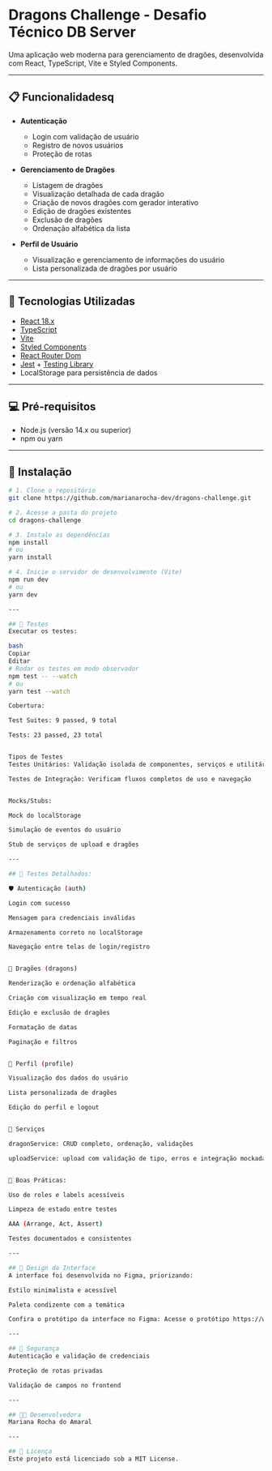 # Dragons Challenge - Desafio Técnico DB Server

Uma aplicação web moderna para gerenciamento de dragões, desenvolvida com React, TypeScript, Vite e Styled Components.

---

## 📋 Funcionalidadesq

- **Autenticação**
  - Login com validação de usuário
  - Registro de novos usuários
  - Proteção de rotas

- **Gerenciamento de Dragões**
  - Listagem de dragões
  - Visualização detalhada de cada dragão
  - Criação de novos dragões com gerador interativo
  - Edição de dragões existentes
  - Exclusão de dragões
  - Ordenação alfabética da lista

- **Perfil de Usuário**
  - Visualização e gerenciamento de informações do usuário
  - Lista personalizada de dragões por usuário

---

## 🚀 Tecnologias Utilizadas

- [React 18.x](https://reactjs.org/)
- [TypeScript](https://www.typescriptlang.org/)
- [Vite](https://vitejs.dev/)
- [Styled Components](https://styled-components.com/)
- [React Router Dom](https://reactrouter.com/)
- [Jest](https://jestjs.io/) + [Testing Library](https://testing-library.com/)
- LocalStorage para persistência de dados

---

## 💻 Pré-requisitos

- Node.js (versão 14.x ou superior)
- npm ou yarn

---

## 🔧 Instalação

```bash
# 1. Clone o repositório
git clone https://github.com/marianarocha-dev/dragons-challenge.git

# 2. Acesse a pasta do projeto
cd dragons-challenge

# 3. Instale as dependências
npm install
# ou
yarn install

# 4. Inicie o servidor de desenvolvimento (Vite)
npm run dev
# ou
yarn dev

---

## 🧪 Testes
Executar os testes:

bash
Copiar
Editar
# Rodar os testes em modo observador
npm test -- --watch
# ou
yarn test --watch

Cobertura:

Test Suites: 9 passed, 9 total

Tests: 23 passed, 23 total


Tipos de Testes
Testes Unitários: Validação isolada de componentes, serviços e utilitários

Testes de Integração: Verificam fluxos completos de uso e navegação


Mocks/Stubs:

Mock do localStorage

Simulação de eventos do usuário

Stub de serviços de upload e dragões

---

## 🔎 Testes Detalhados:

🛡️ Autenticação (auth)

Login com sucesso

Mensagem para credenciais inválidas

Armazenamento correto no localStorage

Navegação entre telas de login/registro


🐉 Dragões (dragons)

Renderização e ordenação alfabética

Criação com visualização em tempo real

Edição e exclusão de dragões

Formatação de datas

Paginação e filtros


👤 Perfil (profile)

Visualização dos dados do usuário

Lista personalizada de dragões

Edição do perfil e logout


🧪 Serviços

dragonService: CRUD completo, ordenação, validações

uploadService: upload com validação de tipo, erros e integração mockada


🧼 Boas Práticas:

Uso de roles e labels acessíveis

Limpeza de estado entre testes

AAA (Arrange, Act, Assert)

Testes documentados e consistentes

---

## 🎨 Design da Interface
A interface foi desenvolvida no Figma, priorizando:

Estilo minimalista e acessível

Paleta condizente com a temática

Confira o protótipo da interface no Figma: Acesse o protótipo https://www.figma.com/design/H0hJyZU49TbyUcGjlNVDXb/teste-frontend?node-id=0-1&t=ecIhZpdDsE6uadND-1

---

## 🔐 Segurança
Autenticação e validação de credenciais

Proteção de rotas privadas

Validação de campos no frontend

---

## 👩‍💻 Desenvolvedora
Mariana Rocha do Amaral

---

## 📜 Licença
Este projeto está licenciado sob a MIT License.